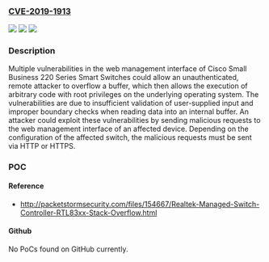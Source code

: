 ### [CVE-2019-1913](https://cve.mitre.org/cgi-bin/cvename.cgi?name=CVE-2019-1913)
![](https://img.shields.io/static/v1?label=Product&message=Cisco%20Small%20Business%20220%20Series%20Smart%20Plus%20Switches&color=blue)
![](https://img.shields.io/static/v1?label=Version&message=unspecified%20&color=brightgreen)
![](https://img.shields.io/static/v1?label=Vulnerability&message=CWE-119&color=brightgreen)

### Description

Multiple vulnerabilities in the web management interface of Cisco Small Business 220 Series Smart Switches could allow an unauthenticated, remote attacker to overflow a buffer, which then allows the execution of arbitrary code with root privileges on the underlying operating system. The vulnerabilities are due to insufficient validation of user-supplied input and improper boundary checks when reading data into an internal buffer. An attacker could exploit these vulnerabilities by sending malicious requests to the web management interface of an affected device. Depending on the configuration of the affected switch, the malicious requests must be sent via HTTP or HTTPS.

### POC

#### Reference
- http://packetstormsecurity.com/files/154667/Realtek-Managed-Switch-Controller-RTL83xx-Stack-Overflow.html

#### Github
No PoCs found on GitHub currently.

